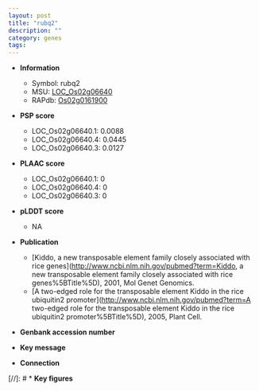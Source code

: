 ```yaml
---
layout: post
title: "rubq2"
description: ""
category: genes
tags: 
---
```


* **Information**  
    + Symbol: rubq2  
    + MSU: [LOC_Os02g06640](http://rice.plantbiology.msu.edu/cgi-bin/ORF_infopage.cgi?orf=LOC_Os02g06640)  
    + RAPdb: [Os02g0161900](http://rapdb.dna.affrc.go.jp/viewer/gbrowse_details/irgsp1?name=Os02g0161900)  

* **PSP score**  
    + LOC_Os02g06640.1: 0.0088 
    + LOC_Os02g06640.4: 0.0445 
    + LOC_Os02g06640.3: 0.0127 

* **PLAAC score**  
    + LOC_Os02g06640.1: 0 
    + LOC_Os02g06640.4: 0 
    + LOC_Os02g06640.3: 0 

* **pLDDT score**
    + NA


* **Publication**  
    + [Kiddo, a new transposable element family closely associated with rice genes](http://www.ncbi.nlm.nih.gov/pubmed?term=Kiddo, a new transposable element family closely associated with rice genes%5BTitle%5D), 2001, Mol Genet Genomics.
    + [A two-edged role for the transposable element Kiddo in the rice ubiquitin2 promoter](http://www.ncbi.nlm.nih.gov/pubmed?term=A two-edged role for the transposable element Kiddo in the rice ubiquitin2 promoter%5BTitle%5D), 2005, Plant Cell.

* **Genbank accession number**  

* **Key message**  

* **Connection**  

[//]: # * **Key figures**  


